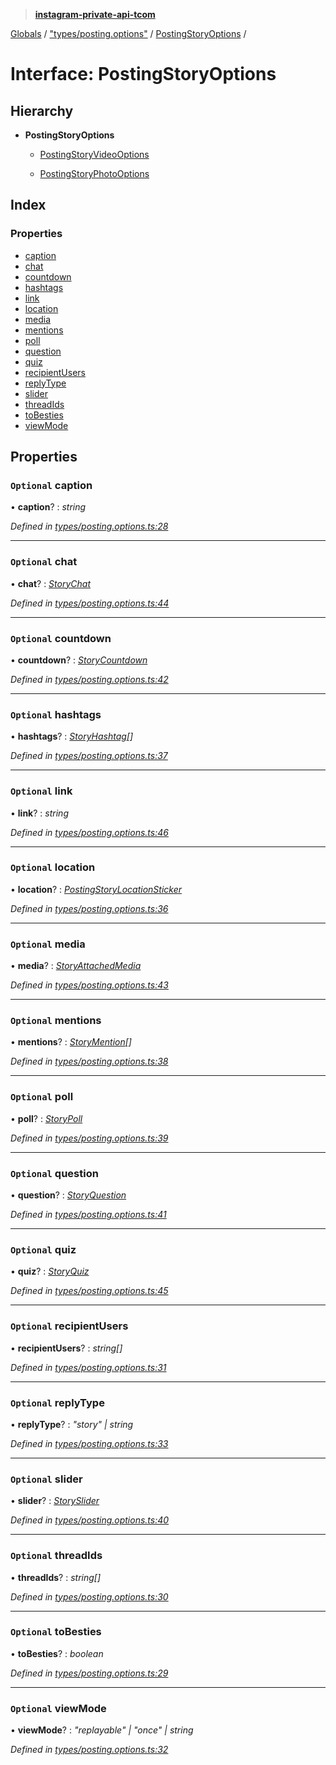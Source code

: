 > **[instagram-private-api-tcom](../README.md)**

[Globals](../README.md) / ["types/posting.options"](../modules/_types_posting_options_.md) / [PostingStoryOptions](_types_posting_options_.postingstoryoptions.md) /

# Interface: PostingStoryOptions

## Hierarchy

* **PostingStoryOptions**

  * [PostingStoryVideoOptions](_types_posting_video_options_.postingstoryvideooptions.md)

  * [PostingStoryPhotoOptions](_types_posting_photo_options_.postingstoryphotooptions.md)

## Index

### Properties

* [caption](_types_posting_options_.postingstoryoptions.md#optional-caption)
* [chat](_types_posting_options_.postingstoryoptions.md#optional-chat)
* [countdown](_types_posting_options_.postingstoryoptions.md#optional-countdown)
* [hashtags](_types_posting_options_.postingstoryoptions.md#optional-hashtags)
* [link](_types_posting_options_.postingstoryoptions.md#optional-link)
* [location](_types_posting_options_.postingstoryoptions.md#optional-location)
* [media](_types_posting_options_.postingstoryoptions.md#optional-media)
* [mentions](_types_posting_options_.postingstoryoptions.md#optional-mentions)
* [poll](_types_posting_options_.postingstoryoptions.md#optional-poll)
* [question](_types_posting_options_.postingstoryoptions.md#optional-question)
* [quiz](_types_posting_options_.postingstoryoptions.md#optional-quiz)
* [recipientUsers](_types_posting_options_.postingstoryoptions.md#optional-recipientusers)
* [replyType](_types_posting_options_.postingstoryoptions.md#optional-replytype)
* [slider](_types_posting_options_.postingstoryoptions.md#optional-slider)
* [threadIds](_types_posting_options_.postingstoryoptions.md#optional-threadids)
* [toBesties](_types_posting_options_.postingstoryoptions.md#optional-tobesties)
* [viewMode](_types_posting_options_.postingstoryoptions.md#optional-viewmode)

## Properties

### `Optional` caption

• **caption**? : *string*

*Defined in [types/posting.options.ts:28](https://github.com/cuonglnhust/instagram-private-api-tcom/blob/3e16058/src/types/posting.options.ts#L28)*

___

### `Optional` chat

• **chat**? : *[StoryChat](_types_media_configure_story_options_.storychat.md)*

*Defined in [types/posting.options.ts:44](https://github.com/cuonglnhust/instagram-private-api-tcom/blob/3e16058/src/types/posting.options.ts#L44)*

___

### `Optional` countdown

• **countdown**? : *[StoryCountdown](_types_media_configure_story_options_.storycountdown.md)*

*Defined in [types/posting.options.ts:42](https://github.com/cuonglnhust/instagram-private-api-tcom/blob/3e16058/src/types/posting.options.ts#L42)*

___

### `Optional` hashtags

• **hashtags**? : *[StoryHashtag](_types_media_configure_story_options_.storyhashtag.md)[]*

*Defined in [types/posting.options.ts:37](https://github.com/cuonglnhust/instagram-private-api-tcom/blob/3e16058/src/types/posting.options.ts#L37)*

___

### `Optional` link

• **link**? : *string*

*Defined in [types/posting.options.ts:46](https://github.com/cuonglnhust/instagram-private-api-tcom/blob/3e16058/src/types/posting.options.ts#L46)*

___

### `Optional` location

• **location**? : *[PostingStoryLocationSticker](_types_posting_options_.postingstorylocationsticker.md)*

*Defined in [types/posting.options.ts:36](https://github.com/cuonglnhust/instagram-private-api-tcom/blob/3e16058/src/types/posting.options.ts#L36)*

___

### `Optional` media

• **media**? : *[StoryAttachedMedia](_types_media_configure_story_options_.storyattachedmedia.md)*

*Defined in [types/posting.options.ts:43](https://github.com/cuonglnhust/instagram-private-api-tcom/blob/3e16058/src/types/posting.options.ts#L43)*

___

### `Optional` mentions

• **mentions**? : *[StoryMention](_types_media_configure_story_options_.storymention.md)[]*

*Defined in [types/posting.options.ts:38](https://github.com/cuonglnhust/instagram-private-api-tcom/blob/3e16058/src/types/posting.options.ts#L38)*

___

### `Optional` poll

• **poll**? : *[StoryPoll](_types_media_configure_story_options_.storypoll.md)*

*Defined in [types/posting.options.ts:39](https://github.com/cuonglnhust/instagram-private-api-tcom/blob/3e16058/src/types/posting.options.ts#L39)*

___

### `Optional` question

• **question**? : *[StoryQuestion](_types_media_configure_story_options_.storyquestion.md)*

*Defined in [types/posting.options.ts:41](https://github.com/cuonglnhust/instagram-private-api-tcom/blob/3e16058/src/types/posting.options.ts#L41)*

___

### `Optional` quiz

• **quiz**? : *[StoryQuiz](_types_media_configure_story_options_.storyquiz.md)*

*Defined in [types/posting.options.ts:45](https://github.com/cuonglnhust/instagram-private-api-tcom/blob/3e16058/src/types/posting.options.ts#L45)*

___

### `Optional` recipientUsers

• **recipientUsers**? : *string[]*

*Defined in [types/posting.options.ts:31](https://github.com/cuonglnhust/instagram-private-api-tcom/blob/3e16058/src/types/posting.options.ts#L31)*

___

### `Optional` replyType

• **replyType**? : *"story" | string*

*Defined in [types/posting.options.ts:33](https://github.com/cuonglnhust/instagram-private-api-tcom/blob/3e16058/src/types/posting.options.ts#L33)*

___

### `Optional` slider

• **slider**? : *[StorySlider](_types_media_configure_story_options_.storyslider.md)*

*Defined in [types/posting.options.ts:40](https://github.com/cuonglnhust/instagram-private-api-tcom/blob/3e16058/src/types/posting.options.ts#L40)*

___

### `Optional` threadIds

• **threadIds**? : *string[]*

*Defined in [types/posting.options.ts:30](https://github.com/cuonglnhust/instagram-private-api-tcom/blob/3e16058/src/types/posting.options.ts#L30)*

___

### `Optional` toBesties

• **toBesties**? : *boolean*

*Defined in [types/posting.options.ts:29](https://github.com/cuonglnhust/instagram-private-api-tcom/blob/3e16058/src/types/posting.options.ts#L29)*

___

### `Optional` viewMode

• **viewMode**? : *"replayable" | "once" | string*

*Defined in [types/posting.options.ts:32](https://github.com/cuonglnhust/instagram-private-api-tcom/blob/3e16058/src/types/posting.options.ts#L32)*